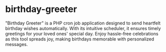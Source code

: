 # birthday-greeter
"Birthday Greeter" is a PHP cron job application designed to send heartfelt birthday wishes automatically. With its intuitive scheduler, it ensures timely greetings for your loved ones' special day. Enjoy hassle-free celebrations as this tool spreads joy, making birthdays memorable with personalized messages.
